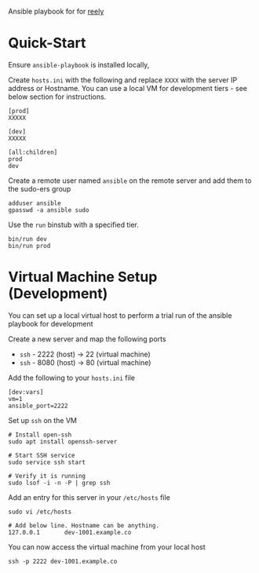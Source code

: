 Ansible playbook for for [reely](https://github.com/abhchand/reely)

# Quick-Start

Ensure `ansible-playbook` is installed locally,

Create `hosts.ini` with the following and replace `XXXX` with the server IP address or Hostname. You can use a local VM for development tiers - see below section for instructions.

```
[prod]
XXXXX

[dev]
XXXXX

[all:children]
prod
dev
```

Create a remote user named `ansible` on the remote server and add them to the sudo-ers group

```
adduser ansible
gpasswd -a ansible sudo
```

Use the `run` binstub with a specified tier.

```
bin/run dev
bin/run prod
```


# Virtual Machine Setup (Development)

You can set up a local virtual host to perform a trial run of the ansible playbook for development

Create a new server and map the following ports
  - `ssh` - 2222 (host) -> 22 (virtual machine)
  - `ssh` - 8080 (host) -> 80 (virtual machine)


Add the following to your `hosts.ini` file

```
[dev:vars]
vm=1
ansible_port=2222
```

Set up `ssh` on the VM
```
# Install open-ssh
sudo apt install openssh-server

# Start SSH service
sudo service ssh start

# Verify it is running
sudo lsof -i -n -P | grep ssh
```

Add an entry for this server in your `/etc/hosts` file

```
sudo vi /etc/hosts

# Add below line. Hostname can be anything.
127.0.0.1       dev-1001.example.co
```

You can now access the virtual machine from your local host

```
ssh -p 2222 dev-1001.example.co
```
